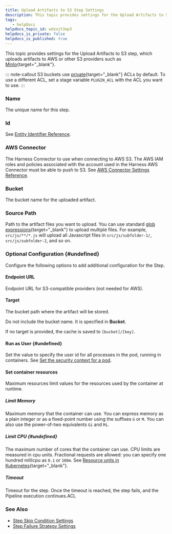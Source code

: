 ```yaml
---
title: Upload Artifacts to S3 Step Settings
description: This topic provides settings for the Upload Artifacts to S3 step, which uploads artifacts to AWS or other S3 providers such as MinIo. S3 buckets use private ACLs by default. To use a different ACL, s…
tags: 
   - helpDocs
helpdocs_topic_id: wdzojt3ep3
helpdocs_is_private: false
helpdocs_is_published: true
---
```


This topic provides settings for the Upload Artifacts to S3 step, which
uploads artifacts to AWS or other S3 providers such as
[MinIo](https://docs.min.io/docs/minio-gateway-for-s3.html){target="_blank"}.

::: note-callout
S3 buckets use
[private](https://docs.aws.amazon.com/AmazonS3/latest/userguide/acl-overview.html#canned-acl){target="_blank"}
ACLs by default. To use a different ACL, set a stage
variable `PLUGIN_ACL` with the ACL you want to use.
:::

### Name

The unique name for this step.

### Id

See [Entity Identifier
Reference](/article/li0my8tcz3-entity-identifier-reference).

### AWS Connector

The Harness Connector to use when connecting to AWS S3. The AWS IAM
roles and policies associated with the account used in the Harness AWS
Connector must be able to push to S3. See [AWS Connector Settings
Reference](https://newdocs.helpdocs.io/article/m5vkql35ca-aws-connector-settings-reference).

### Bucket

The bucket name for the uploaded artifact.

### Source Path

Path to the artifact files you want to upload. You can use standard
[glob
expressions](https://en.wikipedia.org/wiki/Glob_(programming)){target="_blank"}
to upload multiple files. For example, `src/js/**/*.js` will upload all
Javascript files in `src/js/subfolder-1/`, `src/js/subfolder-2`, and so
on.

### Optional Configuration {#undefined}

Configure the following options to add additional configuration for the
Step.

#### Endpoint URL

Endpoint URL for S3-compatible providers (not needed for AWS).

#### Target

The bucket path where the artifact will be stored.

Do not include the bucket name. It is specified in **Bucket**.

If no target is provided, the cache is saved to `[bucket]/[key]`.

#### Run as User {#undefined}

Set the value to specify the user id for all processes in the pod,
running in containers. See [Set the security context for a
pod](https://kubernetes.io/docs/tasks/configure-pod-container/security-context/#set-the-security-context-for-a-pod).

#### Set container resources

Maximum resources limit values for the resources used by the container
at runtime.

##### Limit Memory

Maximum memory that the container can use. You can express memory as a
plain integer or as a fixed-point number using the suffixes `G` or `M`.
You can also use the power-of-two equivalents `Gi` and `Mi`.

##### Limit CPU {#undefined}

The maximum number of cores that the container can use. CPU limits are
measured in cpu units. Fractional requests are allowed: you can specify
one hundred millicpu as `0.1` or `100m`. See [Resource units in
Kubernetes](https://kubernetes.io/docs/concepts/configuration/manage-resources-containers/#resource-units-in-kubernetes){target="_blank"}.

##### Timeout

Timeout for the step. Once the timeout is reached, the step fails, and
the Pipeline execution continues.ACL

### See Also

-   [Step Skip Condition
    Settings](/article/i36ibenkq2-step-skip-condition-settings)
-   [Step Failure Strategy
    Settings](/article/htrur23poj-step-failure-strategy-settings)
